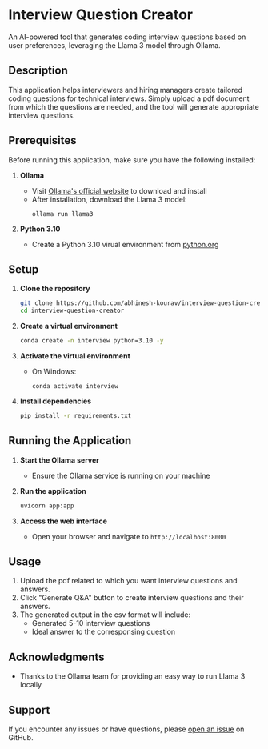 # Interview Question Creator

An AI-powered tool that generates coding interview questions based on user preferences, leveraging the Llama 3 model through Ollama.

## Description

This application helps interviewers and hiring managers create tailored coding questions for technical interviews. Simply upload a pdf document from which the questions are needed, and the tool will generate appropriate interview questions.

## Prerequisites

Before running this application, make sure you have the following installed:

1. **Ollama**
   - Visit [Ollama's official website](https://ollama.com/download) to download and install
   - After installation, download the Llama 3 model:
     ```
     ollama run llama3
     ```

2. **Python 3.10**
   - Create a  Python 3.10 virual environment from [python.org](https://www.python.org/downloads/)

## Setup

1. **Clone the repository**
   ```bash
   git clone https://github.com/abhinesh-kourav/interview-question-creator.git
   cd interview-question-creator
   ```

2. **Create a virtual environment**
   ```bash
   conda create -n interview python=3.10 -y
   ```

3. **Activate the virtual environment**
   - On Windows:
     ```
     conda activate interview
     ```

4. **Install dependencies**
   ```bash
   pip install -r requirements.txt
   ```

## Running the Application

1. **Start the Ollama server**
   - Ensure the Ollama service is running on your machine

2. **Run the application**
   ```bash
   uvicorn app:app
   ```

3. **Access the web interface**
   - Open your browser and navigate to `http://localhost:8000`

## Usage

1. Upload the pdf related to which you want interview questions and answers.
2. Click "Generate Q&A" button to create interview questions and their answers.
3. The generated output in the csv format will include:
   - Generated 5-10 interview questions
   - Ideal answer to the corresponsing question

## Acknowledgments

- Thanks to the Ollama team for providing an easy way to run Llama 3 locally

## Support

If you encounter any issues or have questions, please [open an issue](https://github.com/abhinesh-kourav/interview-question-creator/issues) on GitHub.
